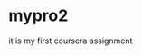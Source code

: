 # mypro2
it is my first coursera assignment
 <html>
<head>
	<style type="text/css">

	@media (max-width:1199px)
	{
		.col-sm-6
		{
			height:180px;
			background-color:gray;
			border:2px solid black;
			
			overflow:hidden;
		}
		.z
		{
			margin-top: 20px;
		}
	}

	@media (min-width:290px) and (max-width:790px)
	{
		
		.y
		{
			margin-top: 20px;
		}
	}

		.container
		{
			height:auto;
			
		}
		.col-lg-3
		{
			height:180px;
			background-color:gray;
			border:3px solid black;
			margin-left:45px;
			margin-right:45px;
			overflow:hidden;

			
			
		}
		#p
		{
			font-size:50px;
			font-weight: 800;
			font-family:'arial';
			letter-spacing: 0.1em;
			color:black;
		}
		
		.col-xs-4
		{
			
			height:30px;
			margin-left: 73%;
			padding-left:20px;
			border:3px solid black;
			
		}
		.a
		{
			background-color: pink;
		}
		.b
		{
			background-color: orange;
		}
		.c
		{
			background-color:yellow;
		}


	</style>
	<link href="bootstrap.min.css" rel="stylesheet"/>

</head>
    <body>
    	<div class="container">
    		<p align="center" id=p>Menu</p>
    		<br/>
    		<br/>
    		<div class="row">
    			<div class="col-lg-3 col-sm-4 x"><div class="col-xs-4 a" style="font-weight: 800;">chicken</div><br/>
    			<p style="font-weight:800; font-style:italic;word-spacing: 2px;">In fact, chicken soup is good for soothing both cold and flu symptoms. The hot soup helps break up the congestion associated with both colds and the flu. The salt in the soup and its warmth can soothe a sore throat.</p>
    		</div>
    			<div class="col-lg-3 col-sm-4 y"><div  class="col-xs-4 b" style="font-weight: 800;">Beef</div><br/>
    			<p style="font-weight:800; font-style:italic;word-spacing: 2px;">Beef is the culinary name for meat from cattle, particularly skeletal muscle. Humans have been eating beef since prehistoric times. Beef is a source of high-quality protein and nutrients</p>
    		</div>
    			<div class="col-lg-3 col-sm-11 z"><div  class="col-xs-4 c" style="font-weight: 800;">Sushi</div><br/>
    			<p style="font-weight:800; font-style:italic;word-spacing: 2px;">Sushi is traditionally made with medium-grain white rice, though it can be prepared with brown rice. It is often prepared with seafood, such as calamari, eel, or imitation crab meat. Many others are vegetarian.</p>
    		</div>

    		</div>
    	</div>
    	

	</body>
 </html>
